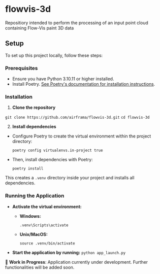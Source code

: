 # flowvis-3d
Repositiory intended to perform the processing of an input point cloud containing Flow-Vis paint 3D data 

## Setup

To set up this project locally, follow these steps:

### Prerequisites

- Ensure you have Python 3.10.11 or higher installed.
- Install Poetry. [See Poetry's documentation for installation instructions](https://python-poetry.org/docs/#installation).

### Installation

1. **Clone the repository**

`git clone https://github.com/airframa/flowvis-3d.git`
`cd flowvis-3d`


2. **Install dependencies**

- Configure Poetry to create the virtual environment within the project directory:

    `poetry config virtualenvs.in-project true`

- Then, install dependencies with Poetry:

    `poetry install`

This creates a `.venv` directory inside your project and installs all dependencies.

### Running the Application

- **Activate the virtual environment:**

  - **Windows:**
    ```
    .venv\Scripts\activate
    ```
  - **Unix/MacOS:**
    ```
    source .venv/bin/activate
    ```

- **Start the application by running:** `python app_launch.py`


🚧 **Work in Progress**: Application currently under development. Further functionalities will be added soon. 







